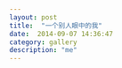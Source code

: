 ```yaml
---
layout: post
title:  "一个别人眼中的我"
date:  2014-09-07 14:36:47
category: gallery
description: "me"
---
```


